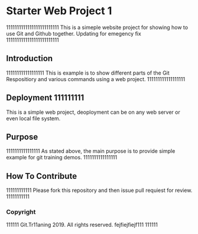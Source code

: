 # Starter Web Project 1

1111111111111111111111111
This is a simeple website project for showing how to use Git and Github together. Updating for emegency fix
1111111111111111111111111

## Introduction

111111111111111111
This is example is to show different parts of the Git Respositiory and various commands using a web project.
111111111111111111

## Deployment 111111111

This is a simple web project, deoployment can be on any web server or even local file system.

## Purpose

1111111111111111
As stated above, the main purpose is to provide simple example for git training demos.
1111111111111111

## How To Contribute

111111111111
Please fork this repository and then issue pull requiest for review.
11111111111

### Copyright

111111
Git.Tr11aning 2019. All rights reserved. fejfiejfiejf111
111111